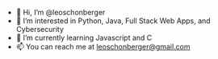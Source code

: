 - 👋 Hi, I’m @leoschonberger
- 👀 I’m interested in Python, Java, Full Stack Web Apps, and Cybersecurity
- 🌱 I’m currently learning Javascript and C
- 📫 You can reach me at leoschonberger@gmail.com

